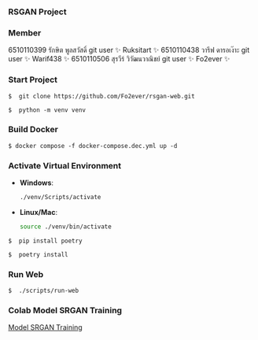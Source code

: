 ### RSGAN Project

### Member
6510110399 รักษิต พูลสวัสดิ์ git user ✨ Ruksitart ✨
6510110438 วารีฟ ดารอเง๊าะ git user ✨ Warif438 ✨
6510110506 สุรวีร์ วิวัฒนวาณิชย์ git user ✨ Fo2ever ✨

### Start Project
```
$  git clone https://github.com/Fo2ever/rsgan-web.git
```

```
$  python -m venv venv
```

### Build Docker 
```
$ docker compose -f docker-compose.dec.yml up -d
```

### Activate Virtual Environment

- **Windows**:

    ```bash
    ./venv/Scripts/activate
    ```

- **Linux/Mac**:

    ```bash
    source ./venv/bin/activate
    ```

```
$  pip install poetry
```

```
$  poetry install
```

### Run Web
```
$  ./scripts/run-web
```

### Colab Model SRGAN Training
[Model SRGAN Training](https://colab.research.google.com/drive/1MHEF2mbzUPFylOH2Swi-Iy-jyWZGMykn?usp=sharing)